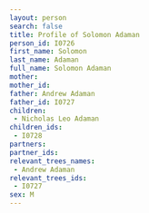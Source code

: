 ```yaml
---
layout: person
search: false
title: Profile of Solomon Adaman
person_id: I0726
first_name: Solomon
last_name: Adaman
full_name: Solomon Adaman
mother: 
mother_id: 
father: Andrew Adaman
father_id: I0727
children:
 - Nicholas Leo Adaman
children_ids:
 - I0728
partners:
partner_ids:
relevant_trees_names:
 - Andrew Adaman
relevant_trees_ids:
 - I0727
sex: M
---
```


